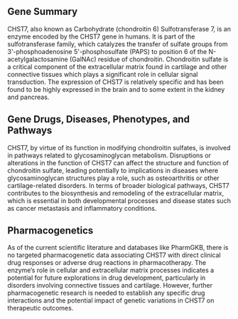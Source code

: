 ## Gene Summary
CHST7, also known as Carbohydrate (chondroitin 6) Sulfotransferase 7, is an enzyme encoded by the CHST7 gene in humans. It is part of the sulfotransferase family, which catalyzes the transfer of sulfate groups from 3'-phosphoadenosine 5'-phosphosulfate (PAPS) to position 6 of the N-acetylgalactosamine (GalNAc) residue of chondroitin. Chondroitin sulfate is a critical component of the extracellular matrix found in cartilage and other connective tissues which plays a significant role in cellular signal transduction. The expression of CHST7 is relatively specific and has been found to be highly expressed in the brain and to some extent in the kidney and pancreas.

## Gene Drugs, Diseases, Phenotypes, and Pathways
CHST7, by virtue of its function in modifying chondroitin sulfates, is involved in pathways related to glycosaminoglycan metabolism. Disruptions or alterations in the function of CHST7 can affect the structure and function of chondroitin sulfate, leading potentially to implications in diseases where glycosaminoglycan structures play a role, such as osteoarthritis or other cartilage-related disorders. In terms of broader biological pathways, CHST7 contributes to the biosynthesis and remodeling of the extracellular matrix, which is essential in both developmental processes and disease states such as cancer metastasis and inflammatory conditions.

## Pharmacogenetics
As of the current scientific literature and databases like PharmGKB, there is no targeted pharmacogenetic data associating CHST7 with direct clinical drug responses or adverse drug reactions in pharmacotherapy. The enzyme’s role in cellular and extracellular matrix processes indicates a potential for future explorations in drug development, particularly in disorders involving connective tissues and cartilage. However, further pharmacogenetic research is needed to establish any specific drug interactions and the potential impact of genetic variations in CHST7 on therapeutic outcomes.